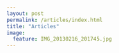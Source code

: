 ```yaml
---
layout: post
permalink: /articles/index.html
title: "Articles"
image:
  feature: IMG_20130216_201745.jpg
---
```


